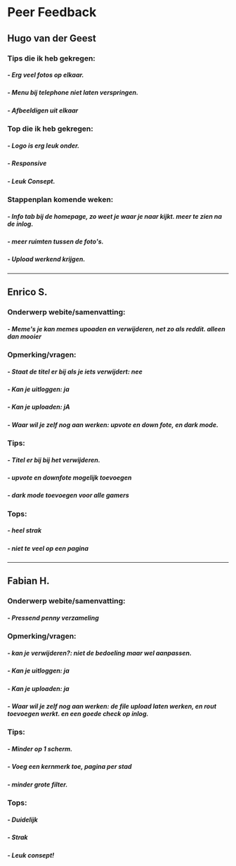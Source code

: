 # Peer Feedback 

## Hugo van der Geest 

### Tips die ik heb gekregen: 
##### - Erg veel fotos op elkaar. 
##### - Menu bij telephone niet laten verspringen. 
##### - Afbeeldigen uit elkaar

### Top die ik heb gekregen: 
##### -  Logo is erg leuk onder. 
#####  - Responsive 
#####  - Leuk Consept. 

### Stappenplan komende weken: 
#####  - Info tab bij de homepage, zo weet je waar je naar kijkt. meer te zien na de inlog. 
#####  - meer ruimten tussen de foto's. 
#####  - Upload werkend krijgen. 

-----------------------------------

## Enrico S.

### Onderwerp webite/samenvatting:
#####  - Meme's je kan memes upoaden en verwijderen, net zo als reddit. alleen dan mooier 

### Opmerking/vragen: 
#####  - Staat de titel er bij als je iets verwijdert: nee
#####  - Kan je uitloggen: ja
#####  - Kan je uploaden: jA
#####  - Waar wil je zelf nog aan werken: upvote en down fote, en dark mode. 

### Tips: 
#####  - Titel er bij bij het verwijderen.
#####  - upvote en downfote mogelijk toevoegen 
#####  - dark mode toevoegen voor alle gamers 

### Tops: 
#####  - heel strak 
#####  - niet te veel op een pagina 

-----------------------------------

## Fabian H.

### Onderwerp webite/samenvatting:
#####  - Pressend penny verzameling 

### Opmerking/vragen: 
#####  - kan je verwijderen?: niet de bedoeling maar wel aanpassen. 
#####  - Kan je uitloggen: ja
#####  - Kan je uploaden: ja
#####  - Waar wil je zelf nog aan werken: de file upload laten werken, en rout toevoegen werkt. en een goede check op inlog. 

### Tips: 
#####  - Minder op 1 scherm.  
#####  - Voeg een kernmerk toe, pagina per stad 
#####  - minder grote filter. 

### Tops: 
#####  - Duidelijk 
#####  - Strak 
#####  - Leuk consept!
